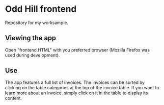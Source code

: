 # Odd Hill frontend
Repository for my worksample.

## Viewing the app
Open "frontend.HTML" with you preferred browser (Mozilla Firefox was used during development).

## Use
The app features a full list of invoices. The invoices can be sorted by clicking on the table categories
at the top of the invoice table. If you want to learn more about an invoice, simply click on it in the table to display
its content.

